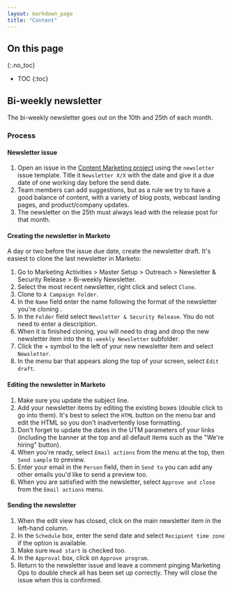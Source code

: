 ```yaml
---
layout: markdown_page
title: "Content"
---
```


## On this page
{:.no_toc}

- TOC
{:toc}

## Bi-weekly newsletter

The bi-weekly newsletter goes out on the 10th and 25th of each month.

### Process

#### Newsletter issue

1. Open an issue in the [Content Marketing project](https://gitlab.com/gitlab-com/marketing/content-marketing/issues/142/index.html.md) using the `newsletter` issue template. Title it `Newsletter X/X` with the date and give it a due date of one working day before the send date.
1. Team members can add suggestions, but as a rule we try to have a good balance of content, with a variety of blog posts, webcast landing pages, and product/company updates.
1. The newsletter on the 25th must always lead with the release post for that month.

#### Creating the newsletter in Marketo

A day or two before the issue due date, create the newsletter draft. It's easiest to clone the last newsletter in Marketo:

1. Go to Marketing Activities > Master Setup > Outreach > Newsletter & Security Release > Bi-weekly Newsletter.
1. Select the most recent newsletter, right click and select `Clone`.
1. Clone to `A Campaign Folder`.
1.  In the `Name` field enter the name following the format of the newsletter you're cloning .
1. In the `Folder` field select `Newsletter & Security Release`. You do not need to enter a description.
1. When it is finished cloning, you will need to drag and drop the new newsletter item into the `Bi-weekly Newsletter` subfolder.
1. Click the + symbol to the left of your new newsletter item and select `Newsletter`.
1. In the menu bar that appears along the top of your screen, select `Edit draft`.

#### Editing the newsletter in Marketo

1. Make sure you update the subject line.
1. Add your newsletter items by editing the existing boxes (double click to go into them). It's best to select the `HTML` button on the menu bar and edit the HTML so you don't inadvertently lose formatting.
1. Don't forget to update the dates in the UTM parameters of your links (including the banner at the top and all default items such as the "We're hiring" button).
1. When you're ready, select `Email actions` from the menu at the top, then `Send sample` to preview.
1. Enter your email in the `Person` field, then in `Send to` you can add any other emails you'd like to send a preview too.
1. When you are satisfied with the newsletter, select `Approve and close` from the `Email actions` menu.

#### Sending the newsletter

1. When the edit view has closed, click on the main newsletter item in the left-hand column.
1. In the `Schedule` box, enter the send date and select `Recipient time zone` if the option is available.
1. Make sure `Head start` is checked too.
1. In the `Approval` box, click on `Approve program`.
1. Return to the newsletter issue and leave a comment pinging Marketing Ops to double check all has been set up correctly. They will close the issue when this is confirmed.
